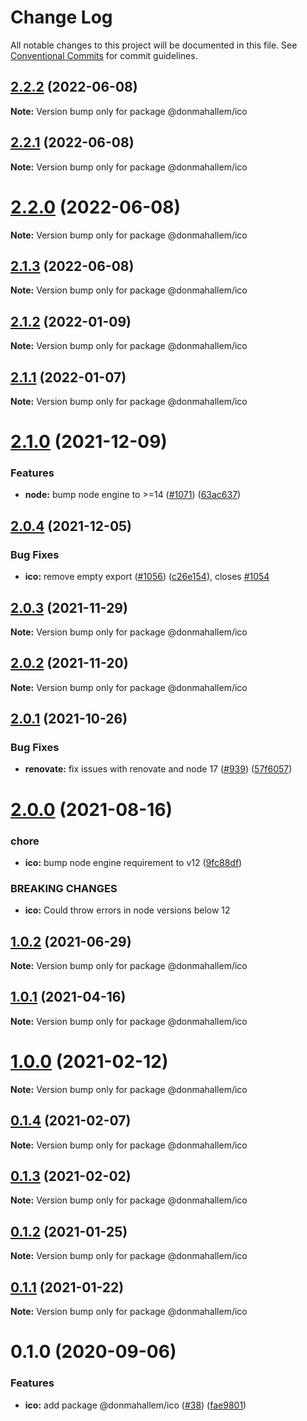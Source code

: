 # Change Log

All notable changes to this project will be documented in this file.
See [Conventional Commits](https://conventionalcommits.org) for commit guidelines.

## [2.2.2](https://github.com/donmahallem/js-libs/compare/@donmahallem/ico@2.2.1...@donmahallem/ico@2.2.2) (2022-06-08)

**Note:** Version bump only for package @donmahallem/ico





## [2.2.1](https://github.com/donmahallem/js-libs/compare/@donmahallem/ico@2.2.0...@donmahallem/ico@2.2.1) (2022-06-08)

**Note:** Version bump only for package @donmahallem/ico





# [2.2.0](https://github.com/donmahallem/js-libs/compare/@donmahallem/ico@2.1.2...@donmahallem/ico@2.2.0) (2022-06-08)

**Note:** Version bump only for package @donmahallem/ico





## [2.1.3](https://github.com/donmahallem/js-libs/compare/@donmahallem/ico@2.1.2...@donmahallem/ico@2.1.3) (2022-06-08)

**Note:** Version bump only for package @donmahallem/ico





## [2.1.2](https://github.com/donmahallem/js-libs/compare/@donmahallem/ico@2.1.1...@donmahallem/ico@2.1.2) (2022-01-09)

**Note:** Version bump only for package @donmahallem/ico





## [2.1.1](https://github.com/donmahallem/js-libs/compare/@donmahallem/ico@2.1.0...@donmahallem/ico@2.1.1) (2022-01-07)

**Note:** Version bump only for package @donmahallem/ico





# [2.1.0](https://github.com/donmahallem/js-libs/compare/@donmahallem/ico@2.0.4...@donmahallem/ico@2.1.0) (2021-12-09)


### Features

* **node:** bump node engine to >=14 ([#1071](https://github.com/donmahallem/js-libs/issues/1071)) ([63ac637](https://github.com/donmahallem/js-libs/commit/63ac63722f070970e7d42062b900deaff63dffdc))





## [2.0.4](https://github.com/donmahallem/js-libs/compare/@donmahallem/ico@2.0.3...@donmahallem/ico@2.0.4) (2021-12-05)


### Bug Fixes

* **ico:** remove empty export ([#1056](https://github.com/donmahallem/js-libs/issues/1056)) ([c26e154](https://github.com/donmahallem/js-libs/commit/c26e154c9e4f4e5fdda9e6eb0228fc6ce1086dde)), closes [#1054](https://github.com/donmahallem/js-libs/issues/1054)





## [2.0.3](https://github.com/donmahallem/js-libs/compare/@donmahallem/ico@2.0.2...@donmahallem/ico@2.0.3) (2021-11-29)

**Note:** Version bump only for package @donmahallem/ico





## [2.0.2](https://github.com/donmahallem/js-libs/compare/@donmahallem/ico@2.0.1...@donmahallem/ico@2.0.2) (2021-11-20)

**Note:** Version bump only for package @donmahallem/ico





## [2.0.1](https://github.com/donmahallem/js-libs/compare/@donmahallem/ico@2.0.0...@donmahallem/ico@2.0.1) (2021-10-26)


### Bug Fixes

* **renovate:** fix issues with renovate and node 17 ([#939](https://github.com/donmahallem/js-libs/issues/939)) ([57f6057](https://github.com/donmahallem/js-libs/commit/57f6057542b9b7f8d70a544a37fe36bf98c859dc))





# [2.0.0](https://github.com/donmahallem/js-libs/compare/@donmahallem/ico@1.0.2...@donmahallem/ico@2.0.0) (2021-08-16)


### chore

* **ico:** bump node engine requirement to v12 ([9fc88df](https://github.com/donmahallem/js-libs/commit/9fc88df61477e52839f46e60537ed656549376cf))


### BREAKING CHANGES

* **ico:** Could throw errors in node versions below 12





## [1.0.2](https://github.com/donmahallem/js-libs/compare/@donmahallem/ico@1.0.1...@donmahallem/ico@1.0.2) (2021-06-29)

**Note:** Version bump only for package @donmahallem/ico






## [1.0.1](https://github.com/donmahallem/js-libs/compare/@donmahallem/ico@1.0.0...@donmahallem/ico@1.0.1) (2021-04-16)

**Note:** Version bump only for package @donmahallem/ico






# [1.0.0](https://github.com/donmahallem/js-libs/compare/@donmahallem/ico@0.1.4...@donmahallem/ico@1.0.0) (2021-02-12)

**Note:** Version bump only for package @donmahallem/ico






## [0.1.4](https://github.com/donmahallem/js-libs/compare/@donmahallem/ico@0.1.3...@donmahallem/ico@0.1.4) (2021-02-07)

**Note:** Version bump only for package @donmahallem/ico






## [0.1.3](https://github.com/donmahallem/js-libs/compare/@donmahallem/ico@0.1.2...@donmahallem/ico@0.1.3) (2021-02-02)

**Note:** Version bump only for package @donmahallem/ico






## [0.1.2](https://github.com/donmahallem/js-libs/compare/@donmahallem/ico@0.1.1...@donmahallem/ico@0.1.2) (2021-01-25)

**Note:** Version bump only for package @donmahallem/ico






## [0.1.1](https://github.com/donmahallem/js-libs/compare/@donmahallem/ico@0.1.0...@donmahallem/ico@0.1.1) (2021-01-22)

**Note:** Version bump only for package @donmahallem/ico






# 0.1.0 (2020-09-06)


### Features

* **ico:** add package @donmahallem/ico ([#38](https://github.com/donmahallem/js-libs/issues/38)) ([fae9801](https://github.com/donmahallem/js-libs/commit/fae980169dcac7d1cc64475fa8d84a0c01675f22))
